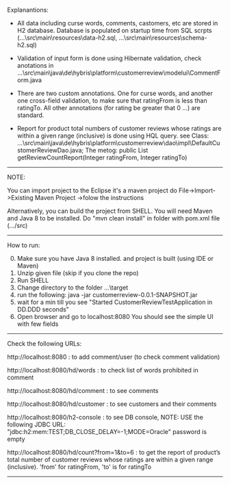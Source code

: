 Explanantions:

- All data including curse words, comments, castomers, etc are stored in H2 database. Database is populated on startup time from SQL scrpts (...\src\main\resources\data-h2.sql, ...\src\main\resources\schema-h2.sql)

- Validation of input form is done using Hibernate validation, check anotations in ...\src\main\java\de\hybris\platform\customerreview\modelui\CommentForm.java

- There are two custom annotations. One for curse words, and another one cross-field validation, to make sure that ratingFrom is less than ratingTo. All other annotations (for rating be greater that 0 ...) are standard.

- Report for product total numbers of customer reviews whose ratings are within a given range (inclusive) is done using HQL query. see Class: ...\src\main\java\de\hybris\platform\customerreview\dao\impl\DefaultCustomerReviewDao.java; The metog: public List<ReviewCountReport> getReviewCountReport(Integer ratingFrom, Integer ratingTo)

------

NOTE:

You can import project to the Eclipse it's a maven project do File->Import->Existing Maven Project ->folow the instructions

Alternatively, you can build the project from SHELL. You will need Maven and Java 8 to be installed. Do "mvn clean install" in folder with  pom.xml file (.../src)

------
How to run:

0. Make sure you have Java 8 installed. and project is built (using IDE or Maven)
1. Unzip given file (skip if you clone the repo)
2. Run SHELL 
3. Change directory to the folder ...\target
4. run the following:
    java -jar customerreview-0.0.1-SNAPSHOT.jar
5. wait for a min till you see "Started CustomerReviewTestApplication in DD.DDD seconds"
6. Open browser and go to localhost:8080
    You should see the simple UI with few fields
    
------

Check the following URLs:

http://localhost:8080 : to add comment/user (to check comment validation)

http://localhost:8080/hd/words : to check list of words prohibited in comment

http://localhost:8080/hd/comment : to see comments

http://localhost:8080/hd/customer : to see customers and their comments

http://localhost:8080/h2-console : to see DB console, 
                                NOTE: USE the following JDBC URL: "jdbc:h2:mem:TEST;DB_CLOSE_DELAY=-1;MODE=Oracle"
                                password is empty

http://localhost:8080/hd/count?from=1&to=6 : to get the report of product’s total number of customer reviews whose ratings are within a given range (inclusive). 'from' for ratingFrom, 'to' is for ratingTo

------

